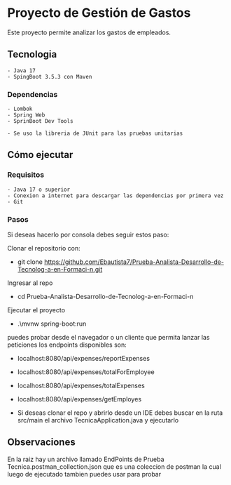 # Proyecto de Gestión de Gastos

Este proyecto permite analizar los gastos de empleados.

## Tecnologia
    - Java 17
    - SpingBoot 3.5.3 con Maven
### Dependencias
    - Lombok
    - Spring Web
    - SprinBoot Dev Tools

    - Se uso la libreria de JUnit para las pruebas unitarias


## Cómo ejecutar
### Requisitos
    - Java 17 o superior
    - Conexion a internet para descargar las dependencias por primera vez
    - Git
### Pasos
Si deseas hacerlo por consola debes seguir estos paso:

Clonar el repositorio con: 
- git clone https://github.com/Ebautista7/Prueba-Analista-Desarrollo-de-Tecnolog-a-en-Formaci-n.git

Ingresar al repo
- cd Prueba-Analista-Desarrollo-de-Tecnolog-a-en-Formaci-n

Ejecutar el proyecto
- .\mvnw spring-boot:run

puedes probar desde el navegador o un cliente que permita lanzar las peticiones los endpoints disponibles son:
- localhost:8080/api/expenses/reportExpenses
- localhost:8080/api/expenses/totalForEmployee
- localhost:8080/api/expenses/totalExpenses
- localhost:8080/api/expenses/getEmployes

- Si deseas clonar el repo y abrirlo desde un IDE debes buscar en la ruta src/main el archivo TecnicaApplication.java y ejecutarlo

## Observaciones
En la raiz hay un archivo llamado EndPoints de Prueba Tecnica.postman_collection.json que es una coleccion de postman la cual luego de ejecutado tambien puedes usar para probar
